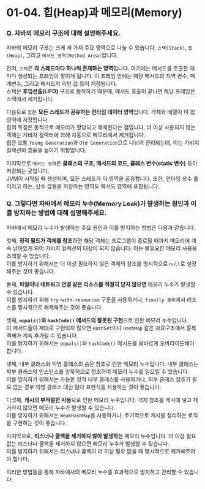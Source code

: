 # 01-04. 힙(Heap)과 메모리(Memory)

### Q. 자바의 메모리 구조에 대해 설명해주세요.

자바의 메모리 구조는 크게 세 가지 주요 영역으로 나눌 수 있습니다. `스택(Stack)`, `힙(Heap)`, 그리고 `메서드 영역(Method Area)`입니다.

먼저, `스택`은 **각 스레드마다 하나씩 존재하는 영역**입니다. 여기에는 메서드를 호출할 때마다 생성되는 프레임이 쌓이게 됩니다. 이 프레임 안에는 해당 메서드의 지역 변수, 매개변수, 그리고 메서드의 리턴 값 등이 저장됩니다.\
스택은 **후입선출(LIFO)** 구조로 동작하기 때문에, 메서드 호출이 끝나면 해당 프레임은 스택에서 제거됩니다.

다음으로 `힙`은 **모든 스레드가 공유하는 런타임 데이터 영역**입니다. 객체와 배열이 이 힙 영역에 저장됩니다.\
힙의 특징은 동적으로 메모리가 할당되고 해제된다는 점입니다. 더 이상 사용되지 않는 객체는 가비지 컬렉터에 의해 자동으로 메모리에서 제거됩니다.\
힙은 보통 `Young Generation`과 `Old Generation`으로 나뉘어 관리되는데, 이는 가비지 컬렉션의 효율을 높이기 위함입니다.

마지막으로 `메서드 영역`은 **클래스의 구조, 메서드의 코드, 클래스 변수(static 변수)** 등이 저장되는 곳입니다.\
JVM이 시작될 때 생성되며, 모든 스레드가 이 영역을 공유합니다. 또한, 런타임 상수 풀이라고 하는, 상수 값들을 저장하는 영역도 메서드 영역에 포함됩니다.



### Q. 그렇다면 자바에서 메모리 누수(Memory Leak)가 발생하는 원인과 이를 방지하는 방법에 대해 설명해주세요.

자바에서 메모리 누수가 발생하는 주요 원인과 이를 방지하는 방법은 다음과 같습니다.

첫째, **정적 필드가 객체를 참조**하면 해당 객체는 프로그램이 종료될 때까지 메모리에 계속 남아있게 되어 가비지 컬렉션의 대상이 되지 않습니다. 이는 불필요한 메모리 사용을 초래할 수 있습니다.\
이를 방지하기 위해서는 더 이상 필요하지 않은 객체의 참조를 명시적으로 `null`로 설정해주는 것이 좋습니다.

둘째, **파일이나 네트워크 연결 같은 리소스를 적절히 닫지 않으면** 메모리 누수가 발생할 수 있습니다.\
이를 방지하기 위해 `try-with-resources` 구문을 사용하거나, `finally 블록`에서 리소스를 명시적으로 해제해주는 것이 좋습니다.

셋째, **`equals()`와 `hashCode()` 메서드의 잘못된 구현**으로 인한 메모리 누수입니다.\
이 메서드들이 제대로 구현되지 않으면 `HashSet`이나 `HashMap` 같은 자료구조에서 중복 객체가 계속 추가될 수 있습니다.\
이를 방지하기 위해서는 `equals()`와 `hashCode()` 메서드를 올바르게 오버라이드해야 합니다.

넷째, 내부 클래스와 익명 클래스의 숨은 참조로 인한 메모리 누수입니다. 내부 클래스는 외부 클래스의 인스턴스를 암묵적으로 참조하여 메모리 누수를 일으킬 수 있습니다.\
이를 방지하기 위해서는 가능한 정적 내부 클래스를 사용하거나, 외부 클래스 참조가 필요 없는 경우 익명 클래스 대신 람다 표현식을 사용하는 것이 좋습니다.

다섯째, **캐시의 부적절한 사용**으로 인한 메모리 누수입니다. 객체 참조를 캐시에 넣고 제거하지 않으면 메모리 누수가 발생할 수 있습니다.\
이를 방지하기 위해서는 `WeakHashMap`을 사용하거나, 주기적으로 캐시를 정리하는 로직을 구현하는 것이 좋습니다.

마지막으로, **리스너나 콜백을 제거하지 않아 발생하는** 메모리 누수입니다. 더 이상 필요 없는 리스너나 콜백을 제거하지 않으면 메모리 누수가 발생할 수 있습니다.\
이를 방지하기 위해서는 리스너나 콜백이 더 이상 필요 없을 때 명시적으로 제거해주어야 합니다.

이러한 방법들을 통해 자바에서의 메모리 누수를 효과적으로 방지하고 관리할 수 있습니다.
